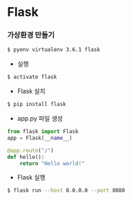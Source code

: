 # Flask

### 가상환경 만들기

```bash
$ pyenv virtualenv 3.6.1 flask
```

- 실행

``` bash
$ activate flask
```

- Flask 설치

```bash
$ pip install flask
```

- app.py 파일 생성

```python
from flask import Flask
app = Flask(__name__)

@app.route("/")
def hello():
    return "Hello world!"
```

- Flask 실행

``` bash
$ flask run --host 0.0.0.0 --port 8080
```
